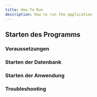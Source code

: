 ```yaml
---
title: How To Run
description: How to run the application
---
```


## Starten des Programms

### Voraussetzungen


### Starten der Datenbank


### Starten der Anwendung


### Troubleshooting

